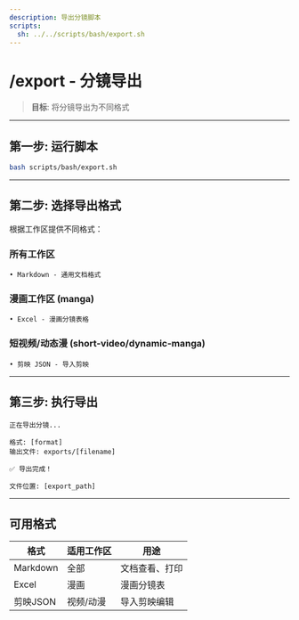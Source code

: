 ```yaml
---
description: 导出分镜脚本
scripts:
  sh: ../../scripts/bash/export.sh
---
```


# /export - 分镜导出

> **目标**: 将分镜导出为不同格式

---

## 第一步: 运行脚本

```bash
bash scripts/bash/export.sh
```

---

## 第二步: 选择导出格式

根据工作区提供不同格式：

### 所有工作区
```
• Markdown - 通用文档格式
```

### 漫画工作区 (manga)
```
• Excel - 漫画分镜表格
```

### 短视频/动态漫 (short-video/dynamic-manga)
```
• 剪映 JSON - 导入剪映
```

---

## 第三步: 执行导出

```
正在导出分镜...

格式: [format]
输出文件: exports/[filename]

✅ 导出完成！

文件位置: [export_path]
```

---

## 可用格式

| 格式 | 适用工作区 | 用途 |
|------|-----------|------|
| Markdown | 全部 | 文档查看、打印 |
| Excel | 漫画 | 漫画分镜表 |
| 剪映JSON | 视频/动漫 | 导入剪映编辑 |

